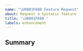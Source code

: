 ```yaml
---
name: "\U0001F680 Feature Request"
about: Request a Systatic feature
title: '\U0001F680 '
labels: enhancement
---
```


<!--
    Please fill out each of the below sections with as much information as possible.
    
    Before opening a new issue, please check other issues to see if others have requested the same feature.
        - https://github.com/damcclean/systatic/issues
-->

## Summary

<!--
    Explanation of the feature you want added.
-->